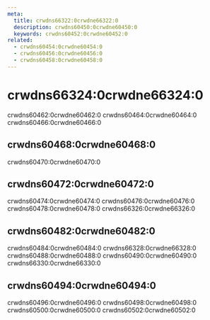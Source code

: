 ```yaml
---
meta:
  title: crwdns66322:0crwdne66322:0
  description: crwdns60450:0crwdne60450:0
  keywords: crwdns60452:0crwdne60452:0
related:
  - crwdns60454:0crwdne60454:0
  - crwdns60456:0crwdne60456:0
  - crwdns60458:0crwdne60458:0
---
```


# crwdns66324:0crwdne66324:0
crwdns60462:0crwdne60462:0 crwdns60464:0crwdne60464:0 crwdns60466:0crwdne60466:0

<vuetify-comparison />

## crwdns60468:0crwdne60468:0
crwdns60470:0crwdne60470:0

## crwdns60472:0crwdne60472:0
crwdns60474:0crwdne60474:0 crwdns60476:0crwdne60476:0 crwdns60478:0crwdne60478:0 crwdns66326:0crwdne66326:0

## crwdns60482:0crwdne60482:0
crwdns60484:0crwdne60484:0 crwdns66328:0crwdne66328:0 crwdns60488:0crwdne60488:0 crwdns60490:0crwdne60490:0 crwdns66330:0crwdne66330:0

## crwdns60494:0crwdne60494:0

crwdns60496:0crwdne60496:0 crwdns60498:0crwdne60498:0 crwdns60500:0crwdne60500:0 crwdns60502:0crwdne60502:0


<doc-footer />
